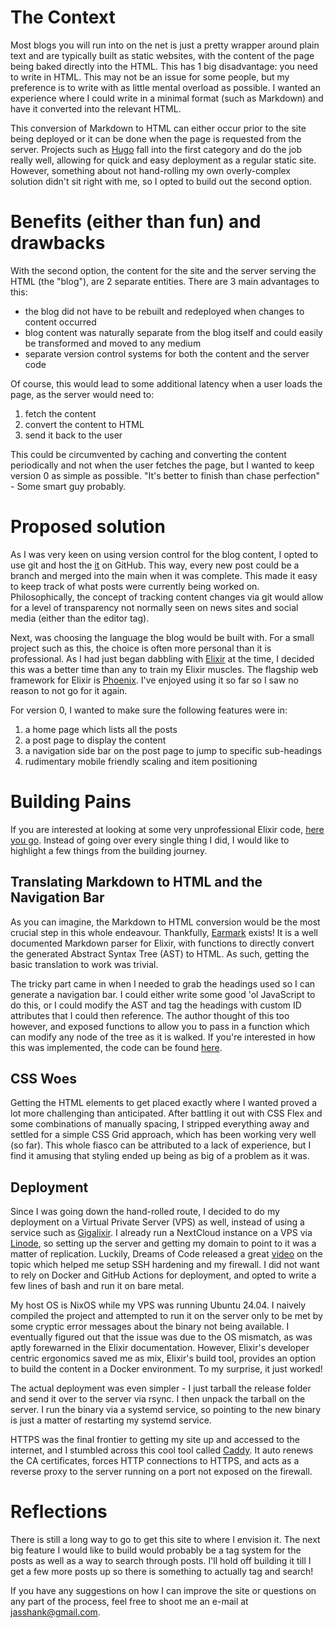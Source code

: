 # The Context
Most blogs you will run into on the net is just a pretty wrapper around plain text and are typically built as static websites, with the content of the page being baked directly into the HTML. This has 1 big disadvantage: you need to write in HTML. This may not be an issue for some people, but my preference is to write with as little mental overload as possible. I wanted an experience where I could write in a minimal format (such as Markdown) and have it converted into the relevant HTML.

This conversion of Markdown to HTML can either occur prior to the site being deployed or it can be done when the page is requested from the server. Projects such as [Hugo](https://gohugo.io/) fall into the first category and do the job really well, allowing for quick and easy deployment as a regular static site. However, something about not hand-rolling my own overly-complex solution didn't sit right with me, so I opted to build out the second option.

# Benefits (either than fun) and drawbacks
With the second option, the content for the site and the server serving the HTML (the "blog"), are 2 separate entities.
There are 3 main advantages to this:
- the blog did not have to be rebuilt and redeployed when changes to content occurred
- blog content was naturally separate from the blog itself and could easily be transformed and moved to any medium
- separate version control systems for both the content and the server code

Of course, this would lead to some additional latency when a user loads the page, as the server would need to:
1. fetch the content 
2. convert the content to HTML 
3. send it back to the user 

This could be circumvented by caching and converting the content periodically and not when the user fetches the page, but I wanted to keep version 0 as simple as possible. "It's better to finish than chase perfection" - Some smart guy probably. 

# Proposed solution
As I was very keen on using version control for the blog content, I opted to use git and host the [it](https://github.com/jasshanK/blog_content) on GitHub. This way, every new post could be a branch and merged into the main when it was complete. This made it easy to keep track of what posts were currently being worked on. Philosophically, the concept of tracking content changes via git would allow for a level of transparency not normally seen on news sites and social media (either than the editor tag).

Next, was choosing the language the blog would be built with. For a small project such as this, the choice is often more personal than it is professional. As I had just began dabbling with [Elixir](https://elixir-lang.org/) at the time, I decided this was a better time than any to train my Elixir muscles. The flagship web framework for Elixir is [Phoenix](https://www.phoenixframework.org/). I've enjoyed using it so far so I saw no reason to not go for it again.

For version 0, I wanted to make sure the following features were in:
1. a home page which lists all the posts
2. a post page to display the content
3. a navigation side bar on the post page to jump to specific sub-headings 
4. rudimentary mobile friendly scaling and item positioning 

# Building Pains
If you are interested at looking at some very unprofessional Elixir code, [here you go](https://github.com/jasshanK/blog). Instead of going over every single thing I did, I would like to highlight a few things from the building journey.

## Translating Markdown to HTML and the Navigation Bar
As you can imagine, the Markdown to HTML conversion would be the most crucial step in this whole endeavour. Thankfully, [Earmark](https://hexdocs.pm/earmark/1.4.47/Earmark.html) exists! It is a well documented Markdown parser for Elixir, with functions to directly convert the generated Abstract Syntax Tree (AST) to HTML. As such, getting the basic translation to work was trivial. 

The tricky part came in when I needed to grab the headings used so I can generate a navigation bar. I could either write some good 'ol JavaScript to do this, or I could modify the AST and tag the headings with custom ID attributes that I could then reference. The author thought of this too however, and exposed functions to allow you to pass in a function which can modify any node of the tree as it is walked. If you're interested in how this was implemented, the code can be found [here](https://github.com/jasshanK/blog/blob/main/lib/blog/posts.ex).

## CSS Woes
Getting the HTML elements to get placed exactly where I wanted proved a lot more challenging than anticipated. After battling it out with CSS Flex and some combinations of manually spacing, I stripped everything away and settled for a simple CSS Grid approach, which has been working very well (so far). This whole fiasco can be attributed to a lack of experience, but I find it amusing that styling ended up being as big of a problem as it was.

## Deployment
Since I was going down the hand-rolled route, I decided to do my deployment on a Virtual Private Server (VPS) as well, instead of using a service such as [Gigalixir](https://www.gigalixir.com/). I already run a NextCloud instance on a VPS via [Linode](https://www.linode.com/), so setting up the server and getting my domain to point to it was a matter of replication. Luckily, Dreams of Code released a great [video](https://youtu.be/F-9KWQByeU0) on the topic which helped me setup SSH hardening and my firewall. I did not want to rely on Docker and GitHub Actions for deployment, and opted to write a few lines of bash and run it on bare metal.

My host OS is NixOS while my VPS was running Ubuntu 24.04. I naively compiled the project and attempted to run it on the server only to be met by some cryptic error messages about the binary not being available. I eventually figured out that the issue was due to the OS mismatch, as was aptly forewarned in the Elixir documentation. However, Elixir's developer centric ergonomics saved me as mix, Elixir's build tool, provides an option to build the content in a Docker environment. To my surprise, it just worked!

The actual deployment was even simpler - I just tarball the release folder and send it over to the server via rsync. I then unpack the tarball on the server. I run the binary via a systemd service, so pointing to the new binary is just a matter of restarting my systemd service.

HTTPS was the final frontier to getting my site up and accessed to the internet, and I stumbled across this cool tool called [Caddy](https://caddyserver.com/). It auto renews the CA certificates, forces HTTP connections to HTTPS, and acts as a reverse proxy to the server running on a port not exposed on the firewall.

# Reflections
There is still a long way to go to get this site to where I envision it. The next big feature I would like to build would probably be a tag system for the posts as well as a way to search through posts. I'll hold off building it till I get a few more posts up so there is something to actually tag and search!

If you have any suggestions on how I can improve the site or questions on any part of the process, feel free to shoot me an e-mail at jasshank@gmail.com.



